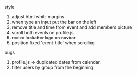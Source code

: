style

1. adjust html white margins
2. when type an input put the bar on the left
3. remove title and time from event and add members picture
4. scroll both events on profile.js
5. resize lookafter logo on navbar
6. position fixed 'event-title' when scrolling

bugs

1. profile.js -> duplicated dates from calendar.
2. filter users by group from the beginning
